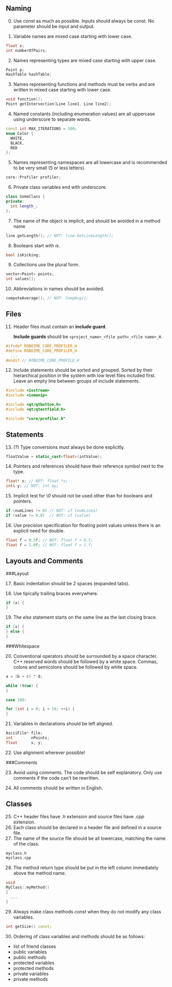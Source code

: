 Naming
------

0. Use _const_ as much as possible.
   Inputs should always be const. No parameter should be input and output.

1. Variable names are mixed case starting with lower case.

  ```cpp
  float x;
  int numberOfPairs;
  ```

2. Names representing types are mixed case starting with upper case.

  ```cpp
  Point p;
  HashTable hashTable;
  ```

3. Names representing functions and methods must be verbs and are written in
   mixed case starting with lower case.

  ```cpp
  void function();
  Point getIntersection(Line line1, Line line2);
  ```

4. Named constants (including enumeration values) are all uppercase using
   underscore to separate words.

  ```cpp
  const int MAX_ITERATIONS = 100;
  enum Color {
    WHITE,
    BLACK,
    RED
  };
  ```

5. Names representing namespaces are all lowercase and is recommended to be
   very small (5 or less letters).

  ```cpp
  core::Profiler profiler;
  ```

6. Private class variables end with underscore.

  ```cpp
  class SomeClass {
  private:
    int length_;
  };
  ```

7. The name of the object is implicit, and should be avoided in a method name

  ```cpp
  line.getLength(); // NOT: line.GetLineLength();
  ```

8. Booleans start with _is_.

  ```cpp
  bool isKicking;
  ```

9. Collections use the plural form.

  ```cpp
  vector<Point> points;
  int values[];
  ```

10. Abbreviations in names should be avoided.

  ```cpp
  computeAverage(); // NOT: CompAvg();
  ```

Files
-----

11. Header files must contain an __include guard__.

    __Include guards__ should be ```<project_name>_<file path>_<file name>_H```.

  ```cpp
  #ifndef ROBOIME_CORE_PROFILER_H
  #define ROBOIME_CORE_PROFILER_H
    ...
  #endif // ROBOIME_CORE_PROFILE_H
  ```

12. Include statements should be sorted and grouped. Sorted by their hierarchical
    position in the system with low level files included first. Leave an empty
    line between groups of include statements.

  ```cpp
  #include <iostream>
  #include <iomanip>

  #include <qt/qtbutton.h>
  #include <qt/qtextfield.h>

  #include "core/profiler.h"
  ```

Statements
----------
13. (?) Type conversions must always be done explicitly.

  ```cpp
  floatValue = static_cast<float>(intValue);
  ```

14. Pointers and references should have their reference symbol next to the type.

  ```cpp
  float* x; // NOT: float *x;
  int& y; // NOT: int &y;
  ```

15. Implicit test for _\0_ should not be used other than for booleans and
    pointers.

  ```cpp
  if (numLines != 0) // NOT: if (numLines)
  if (value != 0.0)  // NOT: if (value)
  ```

16. Use precision specification for floating point values unless there is an
    explicit need for double.

   ```cpp
   float f = 0.5f; // NOT: float f = 0.5;
   float f = 1.0f; // NOT: float f = 1.f;
   ```

Layouts and Comments
--------------------
###Layout

17. Basic indentation should be 2 spaces (expanded tabs).

18. Use tipically trailing braces everywhere.

  ```cpp
  if (x) {
  }
  ```

19. The _else_ statement starts on the same line as the last closing brace.

  ```cpp
  if (x) {
  } else {
  }
  ```

###Whitespace

20. Conventional operators should be surrounded by a space character.
    C++ reserved words should be followed by a white space.
    Commas, colons and semicolons should be followed by white space.

  ```cpp
  a = (b + c) * d;

  while (true) {
  }

  case 100:

  for (int i = 0; i < 10; ++i) {
  }
  ```

21. Variables in declarations should be left aligned.

  ```cpp
  AsciiFile* file;
  int        nPoints;
  float      x, y;
  ```

22. Use alignment wherever possible!

###Comments

23. Avoid using comments. The code should be self explanatory.
    Only use comments if the code can't be rewritten.

24. All comments should be written in English.

Classes
-------

25. C++ header files have _.h_ extension and source files have _.cpp_ extension.
26. Each class should be declared in a header file and defined in a source file.
27. The name of the source file should be all lowercase, matching the name of the
    class.

  ```cpp
  myclass.h
  myclass.cpp
  ```

28. The method return type should be put in the left column immediately above the
   method name.

  ```cpp
  void
  MyClass::myMethod()
  {
    ...
  }
  ```

29. Always make class methods _const_ when they do not modify any class
    variables.

  ```cpp
  int getSize() const;
  ```

30. Ordering of class variables and methods should be as follows:
  - list of friend classes
  - public variables
  - public methods
  - protected variables
  - protected methods
  - private variables
  - private methods
